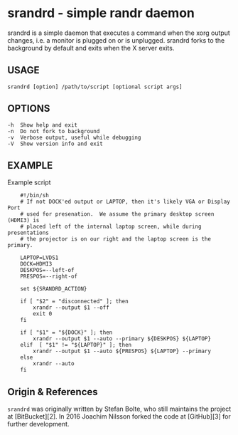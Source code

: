 srandrd - simple randr daemon 
=============================

srandrd is a simple daemon that executes a command when the xorg output
changes, i.e. a monitor is plugged on or is unplugged.  srandrd forks to
the background by default and exits when the X server exits.


USAGE
-----

    srandrd [option] /path/to/script [optional script args]


OPTIONS
-------

    -h  Show help and exit
    -n  Do not fork to background
    -v  Verbose output, useful while debugging
    -V  Show version info and exit


EXAMPLE
-------

Example script

```shell
    #!/bin/sh
    # If not DOCK'ed output or LAPTOP, then it's likely VGA or Display Port
    # used for presenation.  We assume the primary desktop screen (HDMI3) is
    # placed left of the internal laptop screen, while during presentations
    # the projector is on our right and the laptop screen is the primary.
    
    LAPTOP=LVDS1
    DOCK=HDMI3
    DESKPOS=--left-of
    PRESPOS=--right-of
    
    set ${SRANDRD_ACTION}
    
    if [ "$2" = "disconnected" ]; then
        xrandr --output $1 --off
        exit 0
    fi
    
    if [ "$1" = "${DOCK}" ]; then
        xrandr --output $1 --auto --primary ${DESKPOS} ${LAPTOP}
    elif  [ "$1" != "${LAPTOP}" ]; then
        xrandr --output $1 --auto ${PRESPOS} ${LAPTOP} --primary
    else
        xrandr --auto
    fi
```


Origin & References
-------------------

`srandrd` was originally written by Stefan Bolte, who still maintains
the project at [BitBucket][2].  In 2016 Joachim Nilsson forked the code
at [GitHub][3] for further development.

